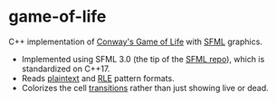 # game-of-life
C++ implementation of [Conway's Game of Life](https://conwaylife.com/wiki/Conway%27s_Game_of_Life) with [SFML](https://www.sfml-dev.org/index.php) graphics.

- Implemented using SFML 3.0 (the tip of the [SFML repo](https://github.com/SFML/SFML)), which is standardized on C++17.
- Reads [plaintext](https://conwaylife.com/wiki/Plaintext) and [RLE](https://conwaylife.com/wiki/Run_Length_Encoded) pattern formats.
- Colorizes the cell [transitions](https://en.wikipedia.org/wiki/Conway%27s_Game_of_Life) rather than just showing live or dead.
